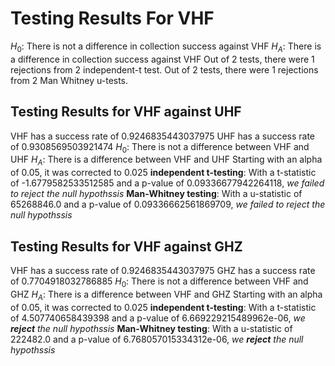 # Testing Results For VHF 
$H_{0}$: There is not a difference in collection success against VHF 
$H_{A}$: There is a difference in collection success against VHF
Out of 2 tests, there were 1 rejections from 2 independent-t test.
Out of 2 tests, there were 1 rejections from 2 Man Whitney u-tests.
## Testing Results for VHF against UHF 
VHF has a success rate of 0.9246835443037975
UHF has a success rate of 0.9308569503921474
$H_{0}$: There is not a difference between VHF and UHF
$H_{A}$: There is a difference between VHF and UHF
Starting with an alpha of 0.05, it was corrected to 0.025
__independent t-testing__: With a t-statistic of -1.6779582533512585 and a p-value of 0.09336677942264118, _we failed to reject the null hypothssis_
__Man-Whitney testing__: With a u-statistic of 65268846.0 and a p-value of 0.09336662561869709, _we failed to reject the null hypothssis_
## Testing Results for VHF against GHZ 
VHF has a success rate of 0.9246835443037975
GHZ has a success rate of 0.7704918032786885
$H_{0}$: There is not a difference between VHF and GHZ
$H_{A}$: There is a difference between VHF and GHZ
Starting with an alpha of 0.05, it was corrected to 0.025
__independent t-testing__: With a t-statistic of 4.507740658439398 and a p-value of 6.669229215489962e-06, _we **reject** the null hypothssis_
__Man-Whitney testing__: With a u-statistic of 222482.0 and a p-value of 6.768057015334312e-06, _we **reject** the null hypothssis_
